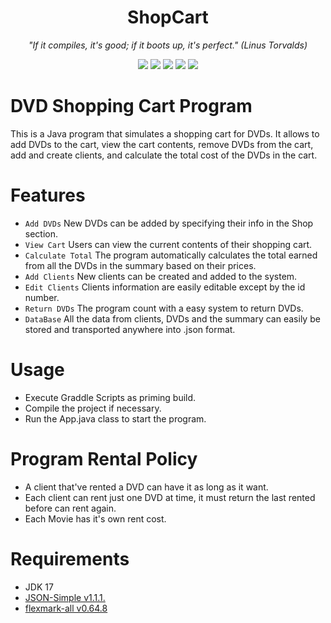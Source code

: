 <h1 align="center"> ShopCart </h1>
<p align="center"><i>"If it compiles, it's good; if it boots up, it's perfect." (Linus Torvalds)</i></p>
<p align="center">
   <img src="https://img.shields.io/badge/STATUS-%20Developing-blue">
   <img src="https://img.shields.io/badge/OS-%20Linux-green">
   <img src="https://img.shields.io/badge/OS-%20Windows-green">
   <img src="https://img.shields.io/badge/OS-%20MacOS-green">
   <img src="https://img.shields.io/badge/version-%201.2-orange">
   </p>
   
# DVD Shopping Cart Program
This is a Java program that simulates a shopping cart for DVDs. It allows to add DVDs to the cart, view the cart contents, remove DVDs from the cart, add and create clients, and calculate the total cost of the DVDs in the cart.

# Features
- `Add DVDs` New DVDs can be added by specifying their info in the Shop section.
- `View Cart` Users can view the current contents of their shopping cart.
- `Calculate Total` The program automatically calculates the total earned from all the DVDs in the summary based on their prices.
- `Add Clients` New clients can be created and added to the system.
- `Edit Clients` Clients information are easily editable except by the id number.
- `Return DVDs` The program count with a easy system to return DVDs.
- `DataBase` All the data from clients, DVDs and the summary can easily be stored and transported anywhere into .json format.

# Usage
- Execute Graddle Scripts as priming build.
- Compile the project if necessary.
- Run the App.java class to start the program.

# Program Rental Policy
- A client that've rented a DVD can have it as long as it want.
- Each client can rent just one DVD at time, it must return the last rented before can rent again.
- Each Movie has it's own rent cost.

# Requirements
- JDK 17
- [JSON-Simple v1.1.1.](https://code.google.com/archive/p/json-simple/)
- [flexmark-all v0.64.8](https://central.sonatype.com/artifact/com.vladsch.flexmark/flexmark-all/0.64.8/overview)
